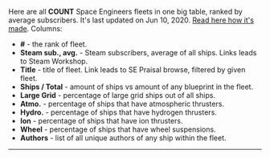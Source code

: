 Here are all __COUNT__ Space Engineers fleets in one big table, ranked by average subscribers. It's last updated on Jun 10, 2020. [Read here how it's made](./fleets-how). Columns:
- **#** - the rank of fleet.
- **Steam sub., avg.** - Steam subscribers, average of all ships. Links leads to Steam Workshop.
- **Title** - title of fleet. Link leads to SE Praisal browse, filtered by given fleet.
- **Ships / Total** - amount of ships vs amount of any blueprint in the fleet.
- **Large Grid** - percentage of large grid ships out of all ships.
- **Atmo.** - percentage of ships that have atmospheric thrusters.
- **Hydro.** - percentage of ships that have hydrogen thrusters.
- **Ion** - percentage of ships that have ion thrusters.
- **Wheel** - percentage of ships that have wheel suspensions.
- **Authors** - list of all unique authors of any ship within the fleet.

****
